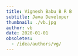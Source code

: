 ```yaml
---
title: Vignesh Babu B R B
subtitle: Java Developer
thumbnail: ./vb.jpg
author: vb
date: 2020-01-01
obsoletes:
  - /idea/authors/vg/
---
```

